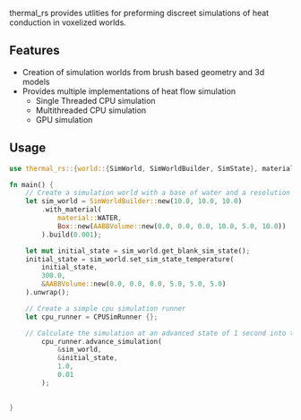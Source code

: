 thermal_rs provides utlities for preforming discreet simulations of heat conduction in voxelized worlds.

## Features

- Creation of simulation worlds from brush based geometry and 3d models
- Provides multiple implementations of heat flow simulation
    - Single Threaded CPU simulation
    - Multithreaded CPU simulation
    - GPU simulation

## Usage

```rust
use thermal_rs::{world::{SimWorld, SimWorldBuilder, SimState}, material, material::Material, volume::AABBVolume, runner::{SimRunner, cpu::CPUSimRunner}};

fn main() {
    // Create a simulation world with a base of water and a resolution of 1 voxel/cm
    let sim_world = SimWorldBuilder::new(10.0, 10.0, 10.0)
        .with_material(
            material::WATER,
            Box::new(AABBVolume::new(0.0, 0.0, 0.0, 10.0, 5.0, 10.0))
        ).build(0.001);

    let mut initial_state = sim_world.get_blank_sim_state();
    initial_state = sim_world.set_sim_state_temperature(
        initial_state,
        300.0,
        &AABBVolume::new(0.0, 0.0, 0.0, 5.0, 5.0, 5.0)
    ).unwrap();

    // Create a simple cpu simulation runner
    let cpu_runner = CPUSimRunner {};

    // Calculate the simulation at an advanced state of 1 second into the future given a timestep of 0.01 seconds
        cpu_runner.advance_simulation(
            &sim_world,
            &initial_state,
            1.0,
            0.01
        );

    
}


```
